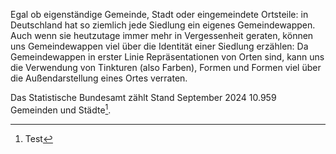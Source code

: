 Egal ob eigenständige Gemeinde, Stadt oder eingemeindete Ortsteile: in Deutschland hat so ziemlich jede Siedlung ein eigenes Gemeindewappen. Auch wenn sie heutzutage immer mehr in Vergessenheit geraten, können uns Gemeindewappen viel über die Identität einer Siedlung erzählen: Da Gemeindewappen in erster Linie Repräsentationen von Orten sind, kann uns die Verwendung von Tinkturen (also Farben), Formen und Formen viel über die Außendarstellung eines Ortes verraten. 

Das Statistische Bundesamt zählt Stand September 2024 10.959 Gemeinden und Städte[^1].


[^1]: Test

